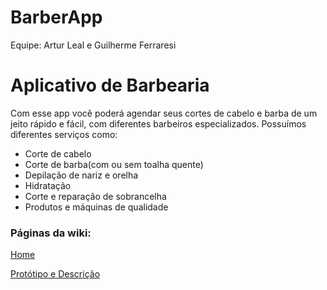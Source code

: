 # BarberApp
Equipe: Artur Leal e Guilherme Ferraresi
# Aplicativo de Barbearia
Com esse app você poderá agendar seus cortes de cabelo e barba de um jeito rápido e fácil, com diferentes barbeiros especializados. Possuímos diferentes serviços como:
<ul>
  <li>
    Corte de cabelo
  </li>
  <li>
    Corte de barba(com ou sem toalha quente)
  </li>
  <li>
    Depilação de nariz e orelha
  </li>
  <li>
    Hidratação 
  </li>
  <li>
    Corte e reparação de sobrancelha 
  </li>
  <li>
    Produtos e máquinas de qualidade
  </li>
</ul>

<h3>Páginas da wiki:</h3>

[Home](https://github.com/leall12/BarberApp/wiki)

[Protótipo e Descrição](https://github.com/leall12/BarberApp/wiki/Protótipo-e-Descrição)
